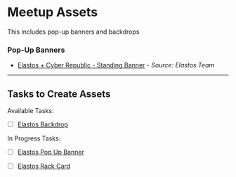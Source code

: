 

# Meetup Assets

This includes pop-up banners and backdrops

### Pop-Up Banners

- [Elastos + Cyber Republic - Standing Banner](https://drive.google.com/file/d/1B6cpg7hWDQCLH1yxoAIoDjkJKOkxDJdC/view?usp=sharing) - *Source: Elastos Team*

---

## Tasks to Create Assets

Available Tasks:

- [ ] [Elastos Backdrop](https://www.cyberrepublic.org/task-detail/5bcf6b7086b3ec0089f1844d)

In Progress Tasks:

- [ ] [Elastos Pop Up Banner](https://www.cyberrepublic.org/task-detail/5bcf6b501b88ae00897fe135)
- [ ] [Elastos Rack Card](https://www.cyberrepublic.org/task-detail/5bcf6b8d1b88ae00897fe136)


